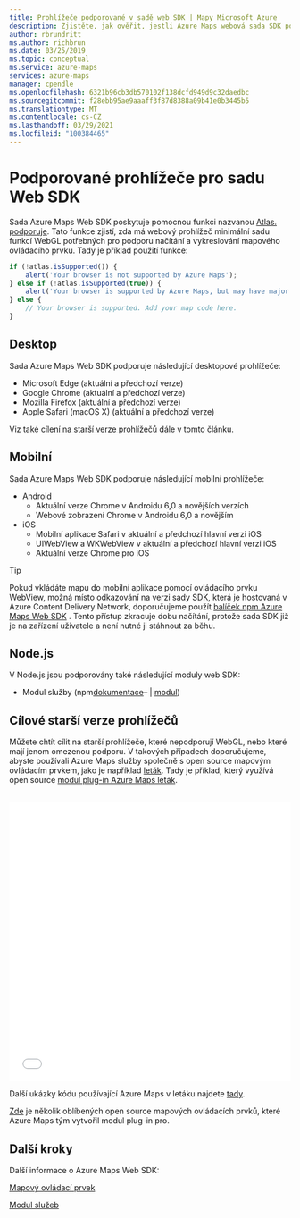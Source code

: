 ```yaml
---
title: Prohlížeče podporované v sadě web SDK | Mapy Microsoft Azure
description: Zjistěte, jak ověřit, jestli Azure Maps webová sada SDK podporuje prohlížeč. Zobrazí seznam podporovaných prohlížečů. Naučte se používat mapy služby se staršími prohlížeči.
author: rbrundritt
ms.author: richbrun
ms.date: 03/25/2019
ms.topic: conceptual
ms.service: azure-maps
services: azure-maps
manager: cpendle
ms.openlocfilehash: 6321b96cb3db570102f138dcfd949d9c32daedbc
ms.sourcegitcommit: f28ebb95ae9aaaff3f87d8388a09b41e0b3445b5
ms.translationtype: MT
ms.contentlocale: cs-CZ
ms.lasthandoff: 03/29/2021
ms.locfileid: "100384465"
---
```

# <a name="web-sdk-supported-browsers"></a>Podporované prohlížeče pro sadu Web SDK

Sada Azure Maps Web SDK poskytuje pomocnou funkci nazvanou [Atlas. podporuje](/javascript/api/azure-maps-control/atlas#issupported-boolean-). Tato funkce zjistí, zda má webový prohlížeč minimální sadu funkcí WebGL potřebných pro podporu načítání a vykreslování mapového ovládacího prvku. Tady je příklad použití funkce:

```JavaScript
if (!atlas.isSupported()) {
    alert('Your browser is not supported by Azure Maps');
} else if (!atlas.isSupported(true)) {
    alert('Your browser is supported by Azure Maps, but may have major performance caveats.');
} else {
    // Your browser is supported. Add your map code here.
}
```

## <a name="desktop"></a>Desktop

Sada Azure Maps Web SDK podporuje následující desktopové prohlížeče:

- Microsoft Edge (aktuální a předchozí verze)
- Google Chrome (aktuální a předchozí verze)
- Mozilla Firefox (aktuální a předchozí verze)
- Apple Safari (macOS X) (aktuální a předchozí verze)

Viz také [cílení na starší verze prohlížečů](#Target-Legacy-Browsers) dále v tomto článku.

## <a name="mobile"></a>Mobilní

Sada Azure Maps Web SDK podporuje následující mobilní prohlížeče:

- Android
  - Aktuální verze Chrome v Androidu 6,0 a novějších verzích
  - Webové zobrazení Chrome v Androidu 6,0 a novějším
- iOS
  - Mobilní aplikace Safari v aktuální a předchozí hlavní verzi iOS
  - UIWebView a WKWebView v aktuální a předchozí hlavní verzi iOS
  - Aktuální verze Chrome pro iOS

> [!TIP]
> Pokud vkládáte mapu do mobilní aplikace pomocí ovládacího prvku WebView, možná místo odkazování na verzi sady SDK, která je hostovaná v Azure Content Delivery Network, doporučujeme použít [balíček npm Azure Maps Web SDK](https://www.npmjs.com/package/azure-maps-control) . Tento přístup zkracuje dobu načítání, protože sada SDK již je na zařízení uživatele a není nutné ji stáhnout za běhu.

## <a name="nodejs"></a>Node.js

V Node.js jsou podporovány také následující moduly web SDK:

- Modul služby (npm[dokumentace](how-to-use-services-module.md)–  |  [modul](https://www.npmjs.com/package/azure-maps-rest))

## <a name="target-legacy-browsers"></a><a name="Target-Legacy-Browsers"></a>Cílové starší verze prohlížečů

Můžete chtít cílit na starší prohlížeče, které nepodporují WebGL, nebo které mají jenom omezenou podporu. V takových případech doporučujeme, abyste používali Azure Maps služby společně s open source mapovým ovládacím prvkem, jako je například [leták](https://leafletjs.com/). Tady je příklad, který využívá open source [modul plug-in Azure Maps leták](https://github.com/azure-samples/azure-maps-leaflet).

<br/>

<iframe height="500" style="width: 100%;" scrolling="no" title="Azure Maps + leták" src="//codepen.io/azuremaps/embed/GeLgyx/?height=500&theme-id=0&default-tab=html,result" frameborder="no" allowtransparency="true" allowfullscreen="true">
Podívejte se na pero <a href='https://codepen.io/azuremaps/pen/GeLgyx/'>Azure Maps + leták</a> Azure Maps ( <a href='https://codepen.io/azuremaps'>@azuremaps</a> ) na <a href='https://codepen.io'>CodePen</a>.
</iframe>

Další ukázky kódu používající Azure Maps v letáku najdete [tady](https://azuremapscodesamples.azurewebsites.net/?search=leaflet).

[Zde](open-source-projects.md#third-part-map-control-plugins) je několik oblíbených open source mapových ovládacích prvků, které Azure Maps tým vytvořil modul plug-in pro.

## <a name="next-steps"></a>Další kroky

Další informace o Azure Maps Web SDK:

[Mapový ovládací prvek](how-to-use-map-control.md)

[Modul služeb](how-to-use-services-module.md)
